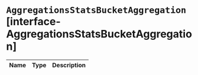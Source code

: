 # `AggregationsStatsBucketAggregation` [interface-AggregationsStatsBucketAggregation]

| Name | Type | Description |
| - | - | - |
